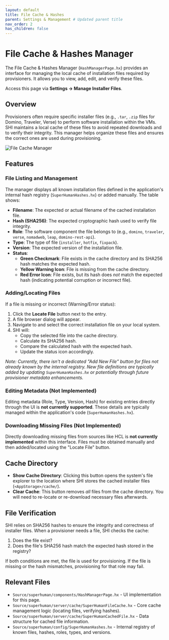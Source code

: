 ```yaml
---
layout: default
title: File Cache & Hashes
parent: Settings & Management # Updated parent title
nav_order: 2
has_children: false
---
```


# File Cache & Hashes Manager

The File Cache & Hashes Manager (`HashManagerPage.hx`) provides an interface for managing the local cache of installation files required by provisioners. It allows you to view, add, edit, and verify these files.

Access this page via **Settings -> Manage Installer Files**.

## Overview

Provisioners often require specific installer files (e.g., `.tar`, `.zip` files for Domino, Traveler, Verse) to perform software installation within the VMs. SHI maintains a local cache of these files to avoid repeated downloads and to verify their integrity. This manager helps organize these files and ensures the correct ones are used during provisioning.

![File Cache Manager](../assets/file-cache.png)

## Features

### File Listing and Management

The manager displays all known installation files defined in the application's internal hash registry (`SuperHumanHashes.hx`) or added manually. The table shows:

*   **Filename**: The expected or actual filename of the cached installation file.
*   **Hash (SHA256)**: The expected cryptographic hash used to verify file integrity.
*   **Role**: The software component the file belongs to (e.g., `domino`, `traveler`, `verse`, `nomadweb`, `leap`, `domino-rest-api`).
*   **Type**: The type of file (`installer`, `hotfix`, `fixpack`).
*   **Version**: The expected version of the installation file.
*   **Status**:
    *   **Green Checkmark**: File exists in the cache directory and its SHA256 hash matches the expected hash.
    *   **Yellow Warning Icon**: File is missing from the cache directory.
    *   **Red Error Icon**: File exists, but its hash does *not* match the expected hash (indicating potential corruption or incorrect file).

### Adding/Locating Files

If a file is missing or incorrect (Warning/Error status):

1.  Click the **Locate File** button next to the entry.
2.  A file browser dialog will appear.
3.  Navigate to and select the correct installation file on your local system.
4.  SHI will:
    *   Copy the selected file into the cache directory.
    *   Calculate its SHA256 hash.
    *   Compare the calculated hash with the expected hash.
    *   Update the status icon accordingly.

*Note: Currently, there isn't a dedicated "Add New File" button for files not already known by the internal registry. New file definitions are typically added by updating `SuperHumanHashes.hx` or potentially through future provisioner metadata enhancements.*

### Editing Metadata (Not Implemented)

Editing metadata (Role, Type, Version, Hash) for existing entries directly through the UI is **not currently supported**. These details are typically managed within the application's code (`SuperHumanHashes.hx`).

### Downloading Missing Files (Not Implemented)

Directly downloading missing files from sources like HCL is **not currently implemented** within this interface. Files must be obtained manually and then added/located using the "Locate File" button.

## Cache Directory

*   **Show Cache Directory**: Clicking this button opens the system's file explorer to the location where SHI stores the cached installer files (`<AppStorage>/cache/`).
*   **Clear Cache**: This button removes *all* files from the cache directory. You will need to re-locate or re-download necessary files afterwards.

## File Verification

SHI relies on SHA256 hashes to ensure the integrity and correctness of installer files. When a provisioner needs a file, SHI checks the cache:

1.  Does the file exist?
2.  Does the file's SHA256 hash match the expected hash stored in the registry?

If both conditions are met, the file is used for provisioning. If the file is missing or the hash mismatches, provisioning for that role may fail.

## Relevant Files

*   `Source/superhuman/components/HashManagerPage.hx` - UI implementation for this page.
*   `Source/superhuman/server/cache/SuperHumanFileCache.hx` - Core cache management logic (locating files, verifying hashes).
*   `Source/superhuman/server/cache/SuperHumanCachedFile.hx` - Data structure for cached file information.
*   `Source/superhuman/config/SuperHumanHashes.hx` - Internal registry of known files, hashes, roles, types, and versions.
